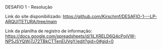 DESAFIO 1 - Resolução

Link do site disponibilizado: https://github.com/Kirschmf/DESAFIO-1---LP-ARQUITETURA/tree/main

Link da planilha de registro de informação: https://docs.google.com/spreadsheets/d/1iLXRELD6Q4cPojVW-NP5JSYQWj7J72TBkCTTenEUVgY/edit?gid=0#gid=0
